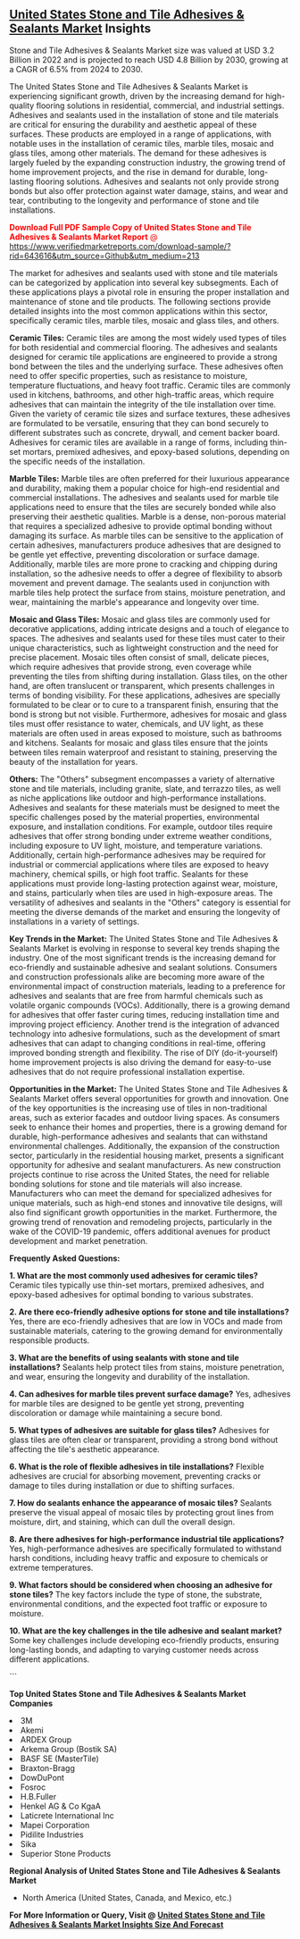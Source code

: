 <h2><a href="https://www.verifiedmarketreports.com/download-sample/?rid=643616&amp;utm_source=Github&amp;utm_medium=213" target="_blank">United States Stone and Tile Adhesives & Sealants Market</a> Insights</h2><p>Stone and Tile Adhesives & Sealants Market size was valued at USD 3.2 Billion in 2022 and is projected to reach USD 4.8 Billion by 2030, growing at a CAGR of 6.5% from 2024 to 2030.</p><p><p>The United States Stone and Tile Adhesives & Sealants Market is experiencing significant growth, driven by the increasing demand for high-quality flooring solutions in residential, commercial, and industrial settings. Adhesives and sealants used in the installation of stone and tile materials are critical for ensuring the durability and aesthetic appeal of these surfaces. These products are employed in a range of applications, with notable uses in the installation of ceramic tiles, marble tiles, mosaic and glass tiles, among other materials. The demand for these adhesives is largely fueled by the expanding construction industry, the growing trend of home improvement projects, and the rise in demand for durable, long-lasting flooring solutions. Adhesives and sealants not only provide strong bonds but also offer protection against water damage, stains, and wear and tear, contributing to the longevity and performance of stone and tile installations. <p><span class=""><span style="color: #ff0000;"><strong>Download Full PDF Sample Copy of United States Stone and Tile Adhesives & Sealants Market Report</strong> @ </span><a href="https://www.verifiedmarketreports.com/download-sample/?rid=643616&amp;utm_source=Github&amp;utm_medium=213" target="_blank">https://www.verifiedmarketreports.com/download-sample/?rid=643616&amp;utm_source=Github&amp;utm_medium=213</a></span></p>The market for adhesives and sealants used with stone and tile materials can be categorized by application into several key subsegments. Each of these applications plays a pivotal role in ensuring the proper installation and maintenance of stone and tile products. The following sections provide detailed insights into the most common applications within this sector, specifically ceramic tiles, marble tiles, mosaic and glass tiles, and others.<p><b>Ceramic Tiles:</b> Ceramic tiles are among the most widely used types of tiles for both residential and commercial flooring. The adhesives and sealants designed for ceramic tile applications are engineered to provide a strong bond between the tiles and the underlying surface. These adhesives often need to offer specific properties, such as resistance to moisture, temperature fluctuations, and heavy foot traffic. Ceramic tiles are commonly used in kitchens, bathrooms, and other high-traffic areas, which require adhesives that can maintain the integrity of the tile installation over time. Given the variety of ceramic tile sizes and surface textures, these adhesives are formulated to be versatile, ensuring that they can bond securely to different substrates such as concrete, drywall, and cement backer board. Adhesives for ceramic tiles are available in a range of forms, including thin-set mortars, premixed adhesives, and epoxy-based solutions, depending on the specific needs of the installation.<p><b>Marble Tiles:</b> Marble tiles are often preferred for their luxurious appearance and durability, making them a popular choice for high-end residential and commercial installations. The adhesives and sealants used for marble tile applications need to ensure that the tiles are securely bonded while also preserving their aesthetic qualities. Marble is a dense, non-porous material that requires a specialized adhesive to provide optimal bonding without damaging its surface. As marble tiles can be sensitive to the application of certain adhesives, manufacturers produce adhesives that are designed to be gentle yet effective, preventing discoloration or surface damage. Additionally, marble tiles are more prone to cracking and chipping during installation, so the adhesive needs to offer a degree of flexibility to absorb movement and prevent damage. The sealants used in conjunction with marble tiles help protect the surface from stains, moisture penetration, and wear, maintaining the marble's appearance and longevity over time.<p><b>Mosaic and Glass Tiles:</b> Mosaic and glass tiles are commonly used for decorative applications, adding intricate designs and a touch of elegance to spaces. The adhesives and sealants used for these tiles must cater to their unique characteristics, such as lightweight construction and the need for precise placement. Mosaic tiles often consist of small, delicate pieces, which require adhesives that provide strong, even coverage while preventing the tiles from shifting during installation. Glass tiles, on the other hand, are often translucent or transparent, which presents challenges in terms of bonding visibility. For these applications, adhesives are specially formulated to be clear or to cure to a transparent finish, ensuring that the bond is strong but not visible. Furthermore, adhesives for mosaic and glass tiles must offer resistance to water, chemicals, and UV light, as these materials are often used in areas exposed to moisture, such as bathrooms and kitchens. Sealants for mosaic and glass tiles ensure that the joints between tiles remain waterproof and resistant to staining, preserving the beauty of the installation for years.<p><b>Others:</b> The "Others" subsegment encompasses a variety of alternative stone and tile materials, including granite, slate, and terrazzo tiles, as well as niche applications like outdoor and high-performance installations. Adhesives and sealants for these materials must be designed to meet the specific challenges posed by the material properties, environmental exposure, and installation conditions. For example, outdoor tiles require adhesives that offer strong bonding under extreme weather conditions, including exposure to UV light, moisture, and temperature variations. Additionally, certain high-performance adhesives may be required for industrial or commercial applications where tiles are exposed to heavy machinery, chemical spills, or high foot traffic. Sealants for these applications must provide long-lasting protection against wear, moisture, and stains, particularly when tiles are used in high-exposure areas. The versatility of adhesives and sealants in the "Others" category is essential for meeting the diverse demands of the market and ensuring the longevity of installations in a variety of settings.<p><b>Key Trends in the Market:</b> The United States Stone and Tile Adhesives & Sealants Market is evolving in response to several key trends shaping the industry. One of the most significant trends is the increasing demand for eco-friendly and sustainable adhesive and sealant solutions. Consumers and construction professionals alike are becoming more aware of the environmental impact of construction materials, leading to a preference for adhesives and sealants that are free from harmful chemicals such as volatile organic compounds (VOCs). Additionally, there is a growing demand for adhesives that offer faster curing times, reducing installation time and improving project efficiency. Another trend is the integration of advanced technology into adhesive formulations, such as the development of smart adhesives that can adapt to changing conditions in real-time, offering improved bonding strength and flexibility. The rise of DIY (do-it-yourself) home improvement projects is also driving the demand for easy-to-use adhesives that do not require professional installation expertise.<p><b>Opportunities in the Market:</b> The United States Stone and Tile Adhesives & Sealants Market offers several opportunities for growth and innovation. One of the key opportunities is the increasing use of tiles in non-traditional areas, such as exterior facades and outdoor living spaces. As consumers seek to enhance their homes and properties, there is a growing demand for durable, high-performance adhesives and sealants that can withstand environmental challenges. Additionally, the expansion of the construction sector, particularly in the residential housing market, presents a significant opportunity for adhesive and sealant manufacturers. As new construction projects continue to rise across the United States, the need for reliable bonding solutions for stone and tile materials will also increase. Manufacturers who can meet the demand for specialized adhesives for unique materials, such as high-end stones and innovative tile designs, will also find significant growth opportunities in the market. Furthermore, the growing trend of renovation and remodeling projects, particularly in the wake of the COVID-19 pandemic, offers additional avenues for product development and market penetration.<p><b>Frequently Asked Questions:</b></p><p><b>1. What are the most commonly used adhesives for ceramic tiles?</b> Ceramic tiles typically use thin-set mortars, premixed adhesives, and epoxy-based adhesives for optimal bonding to various substrates.</p><p><b>2. Are there eco-friendly adhesive options for stone and tile installations?</b> Yes, there are eco-friendly adhesives that are low in VOCs and made from sustainable materials, catering to the growing demand for environmentally responsible products.</p><p><b>3. What are the benefits of using sealants with stone and tile installations?</b> Sealants help protect tiles from stains, moisture penetration, and wear, ensuring the longevity and durability of the installation.</p><p><b>4. Can adhesives for marble tiles prevent surface damage?</b> Yes, adhesives for marble tiles are designed to be gentle yet strong, preventing discoloration or damage while maintaining a secure bond.</p><p><b>5. What types of adhesives are suitable for glass tiles?</b> Adhesives for glass tiles are often clear or transparent, providing a strong bond without affecting the tile's aesthetic appearance.</p><p><b>6. What is the role of flexible adhesives in tile installations?</b> Flexible adhesives are crucial for absorbing movement, preventing cracks or damage to tiles during installation or due to shifting surfaces.</p><p><b>7. How do sealants enhance the appearance of mosaic tiles?</b> Sealants preserve the visual appeal of mosaic tiles by protecting grout lines from moisture, dirt, and staining, which can dull the overall design.</p><p><b>8. Are there adhesives for high-performance industrial tile applications?</b> Yes, high-performance adhesives are specifically formulated to withstand harsh conditions, including heavy traffic and exposure to chemicals or extreme temperatures.</p><p><b>9. What factors should be considered when choosing an adhesive for stone tiles?</b> The key factors include the type of stone, the substrate, environmental conditions, and the expected foot traffic or exposure to moisture.</p><p><b>10. What are the key challenges in the tile adhesive and sealant market?</b> Some key challenges include developing eco-friendly products, ensuring long-lasting bonds, and adapting to varying customer needs across different applications.</p>```</p><p><strong>Top United States Stone and Tile Adhesives & Sealants Market Companies</strong></p><div data-test-id=""><p><li>3M</li><li> Akemi</li><li> ARDEX Group</li><li> Arkema Group (Bostik SA)</li><li> BASF SE (MasterTile)</li><li> Braxton-Bragg</li><li> DowDuPont</li><li> Fosroc</li><li> H.B.Fuller</li><li> Henkel AG & Co KgaA</li><li> Laticrete International Inc</li><li> Mapei Corporation</li><li> Pidilite Industries</li><li> Sika</li><li> Superior Stone Products</li></p><div><strong>Regional Analysis of&nbsp;United States Stone and Tile Adhesives & Sealants Market</strong></div><ul><li dir="ltr"><p dir="ltr">North America&nbsp;(United States, Canada, and Mexico, etc.)</p></li></ul><p><strong>For More Information or Query, Visit @&nbsp;</strong><strong><a href="https://www.verifiedmarketreports.com/product/stone-and-tile-adhesives-and-sealants-market/?utm_source=Github&amp;utm_medium=213" target="_blank">United States Stone and Tile Adhesives & Sealants Market Insights Size And Forecast</a></strong></p></div>

